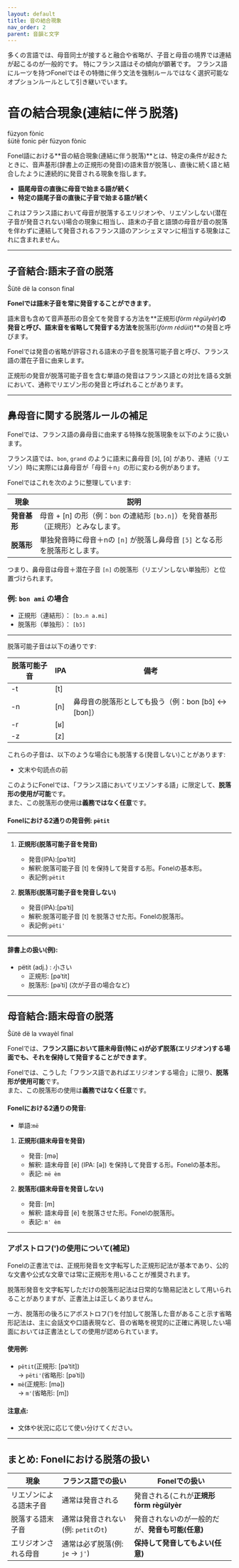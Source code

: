 ```yaml
---
layout: default
title: 音の結合現象
nav_order: 2
parent: 音韻と文字
---
```


多くの言語では、母音同士が接すると融合や省略が、子音と母音の境界では連結が起こるのが一般的です。
特にフランス語はその傾向が顕著です。
フランス語にルーツを持つFonelではその特徴に伴う文法を強制ルールではなく選択可能なオプションルールとして引き継いでいます。


# 音の結合現象(連結に伴う脱落)  
füzyon fònic  
ŝütë fonic për füzyon fònic

Fonel語における**音の結合現象(連結に伴う脱落)**とは、特定の条件が起きたときに、音声基形(辞書上の正規形の発音)の語末音が脱落し、直後に続く語と結合したように連続的に発音される現象を指します。

- **語尾母音の直後に母音で始まる語が続く**
- **特定の語尾子音の直後に子音で始まる語が続く**

これはフランス語において母音が脱落するエリジオンや、リエゾンしない(潜在子音が発音されない)場合の現象に相当し、語末の子音と語頭の母音が音の脱落を伴わずに連結して発音されるフランス語のアンシェヌマンに相当する現象はこれに含まれません。


---

## 子音結合:語末子音の脱落  
Ŝütë dë la conson final

**Fonelでは語末子音を常に発音することができます**。

語末音も含めて音声基形の音全てを発音する方法を**正規形(*fòrm règülyèr*)**の発音と呼び、語末音を省略して発音する方法を**脱落形(*fòrm rédüit*)**の発音と呼びます。

Fonelでは発音の省略が許容される語末の子音を脱落可能子音と呼び、フランス語の潜在子音に由来します。

正規形の発音が脱落可能子音を含む単語の発音はフランス語との対比を語る文脈において、通称でリエゾン形の発音と呼ばれることがあります。


---

## 鼻母音に関する脱落ルールの補足

Fonelでは、フランス語の鼻母音に由来する特殊な脱落現象を以下のように扱います。

フランス語では、`bon`, `grand` のように語末に鼻母音 [ɔ̃], [ɑ̃] があり、連結（リエゾン）時に実際には鼻母音が「母音＋n」の形に変わる例があります。

Fonelではこれを次のように整理しています:

| 現象         | 説明                                                                            |
|--------------|---------------------------------------------------------------------------------|
| **発音基形** | 母音 + [n] の形（例：`bon` の連結形 `[bɔ.n]`）を発音基形（正規形）とみなします。|
| **脱落形**   | 単独発音時に母音＋nの `[n]` が脱落し鼻母音 `[ɔ̃]` となる形を脱落形とします。    |

つまり、鼻母音は母音＋潜在子音 `[n]` の脱落形（リエゾンしない単独形）と位置づけられます。

### 例: `bon ami` の場合

- 正規形（連結形）： `[bɔ.n a.mi]`  
- 脱落形（単独形）： `[bɔ̃]`  

---

脱落可能子音は以下の通りです:  

| 脱落可能子音 | IPA  | 備考                                               |
|--------------|------|----------------------------------------------------|
| -t           | [t]  |                                                    |
| -n           | [n]  | 鼻母音の脱落形としても扱う（例：bon [bɔ̃] ↔ [bɔn]）|
| -r           | [ʁ]  |                                                    |
| -z           | [z]  |                                                    |

これらの子音は、以下のような場合にも脱落する(発音しない)ことがあります:  
- 文末や句読点の前  

このようにFonelでは、「フランス語においてリエゾンする語」に限定して、**脱落形の使用が可能**です。  
また、この脱落形の使用は**義務ではなく任意**です。

#### Fonelにおける2通りの発音例: `pëtit`

---

1. **正規形(脱落可能子音を発音)**  
   - 発音(IPA):[pəˈtit]  
   - 解釈:脱落可能子音 [t] を保持して発音する形。Fonelの基本形。  
   - 表記例:`pëtit`

2. **脱落形(脱落可能子音を発音しない)**  
   - 発音(IPA):[pəˈti]  
   - 解釈:脱落可能子音 [t] を脱落させた形。Fonelの脱落形。  
   - 表記例:`pëti'`

---

#### 辞書上の扱い(例):
- pëtit (adj.) : 小さい  
  - 正規形: [pəˈtit]
  - 脱落形: [pəˈti] (次が子音の場合など)

---

## 母音結合:語末母音の脱落  
Ŝütë dë la vwayèl final

Fonelでは、**フランス語において語末母音(特に `e`)が必ず脱落(エリジオン)する場面でも、それを保持して発音することができます**。

Fonelでは、こうした「フランス語であればエリジオンする場合」に限り、**脱落形が使用可能**です。  
また、この脱落形の使用は**義務ではなく任意**です。

#### Fonelにおける2通りの発音:

- 単語:`më`

1. **正規形(語末母音を発音)**  
   - 発音: [mə]  
   - 解釈: 語末母音 [ë] (IPA: [ə]) を保持して発音する形。Fonelの基本形。  
   - 表記: `më èm`

2. **脱落形(語末母音を発音しない)**  
   - 発音: [m]  
   - 解釈: 語末母音 [ë] を脱落させた形。Fonelの脱落形。  
   - 表記: `m' èm`

---


### アポストロフ(')の使用について(補足)

Fonelの正書法では、正規形発音を文字転写した正規形記法が基本であり、公的な文書や公式な文章では常に正規形を用いることが推奨されます。

脱落形発音を文字転写しただけの脱落形記法は日常的な簡易記法として用いられることがありますが、正書法上は正しくありません。

一方、脱落形の後ろにアポストロフ(')を付加して脱落した音があること示す省略形記法は、主に会話文や口語表現など、音の省略を視覚的に正確に再現したい場面においては正書法としての使用が認められています。

#### 使用例:  
- `pëtit`(正規形: [pəˈtit])  
  → `pëti'`(省略形: [pəˈti])  
- `më`(正規形: [mə])  
  → `m'`(省略形: [m])

#### 注意点:  
- 文体や状況に応じて使い分けてください。

---

## まとめ: Fonelにおける脱落の扱い

| 現象                   | フランス語での扱い                   | Fonelでの扱い                                    |
|------------------------|--------------------------------------|--------------------------------------------------|
| リエゾンによる語末子音 | 通常は発音される                     | 発音される(これが**正規形 fòrm règülyèr**        |
| 脱落する語末子音       | 通常は発音されない(例: `petit`の`t`) | 発音されないのが一般的だが、**発音も可能(任意)** |
| エリジオンされる母音   | 通常は必ず脱落(例: `je` → `j'`)     | **保持して発音してもよい(任意)**                 |
